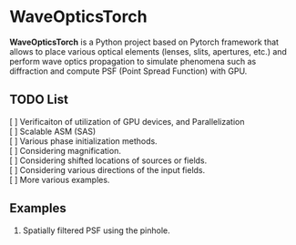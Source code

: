# WaveOpticsTorch


**WaveOpticsTorch** is a Python project based on Pytorch framework that allows to place various optical elements (lenses, slits, apertures, etc.) and perform wave optics propagation to simulate phenomena such as diffraction and compute PSF (Point Spread Function) with GPU.

## TODO List

[ ] Verificaiton of utilization of GPU devices, and Parallelization  
[ ] Scalable ASM (SAS)  
[ ] Various phase initialization methods.  
[ ] Considering magnification.  
[ ] Considering shifted locations of sources or fields.  
[ ] Considering various directions of the input fields.  
[ ] More various examples.  

## Examples
1. Spatially filtered PSF using the pinhole.
